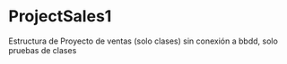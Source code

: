 # ProjectSales1
Estructura de Proyecto de ventas (solo clases)
sin conexión a bbdd, solo pruebas de clases
